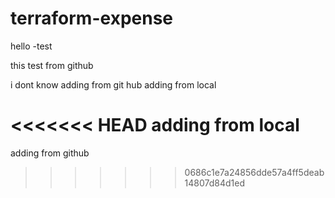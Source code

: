 # terraform-expense

hello -test

this test from github

i dont know 
adding from git hub
adding from local

<<<<<<< HEAD
adding from local
=======
adding from github
>>>>>>> 0686c1e7a24856dde57a4ff5deab14807d84d1ed
